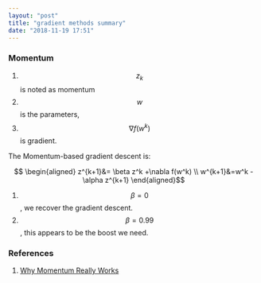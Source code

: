 ```yaml
---
layout: "post"
title: "gradient methods summary"
date: "2018-11-19 17:51"
---
```


### Momentum
1. $$z_k$$ is noted as momentum
2. $$w$$ is the parameters,
3. $$\nabla f(w^k)$$ is gradient.

The Momentum-based gradient descent is:

$$
\begin{aligned}
z^{k+1}&= \beta z^k +\nabla f(w^k)  \\
w^{k+1}&=w^k - \alpha z^{k+1}
\end{aligned}$$


1. $$\beta=0$$, we recover the gradient descent.
2. $$\beta=0.99$$, this appears to be the boost we need.


### References
1. [Why Momentum Really Works](https://distill.pub/2017/momentum/)
